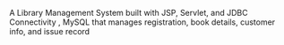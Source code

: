  A Library Management System built with JSP, Servlet, and JDBC Connectivity , MySQL that manages registration, book details, customer info, and issue record
